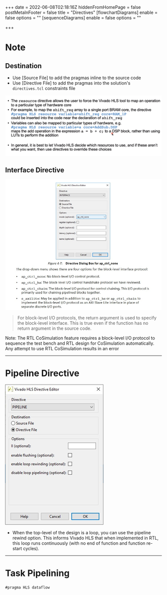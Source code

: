 +++
date = 2022-06-08T02:18:16Z
hiddenFromHomePage = false
postMetaInFooter = false
title = "Directives"
[flowchartDiagrams]
enable = false
options = ""
[sequenceDiagrams]
enable = false
options = ""

+++
# Note

## Destination

* Use \[Source File\] to add the pragmas inline to the source code
* Use \[Directive File\] to add the pragmas into the solution's `directives.tcl` constraints file

![](/uploads/snipaste_2022-06-08_12-19-31.png)

## Interface Directive

![](/uploads/snipaste_2022-06-09_20-45-03.jpg)

> For block-level I/O protocols, the return argument is used to specify the block-level interface. This is true even if the function has no return argument in the source code.

Note: The RTL CoSimulation feature requires a block-level I/O protocol to sequence the test bench and RTL design for CoSimulation automatically. Any attempt to use RTL CoSimulation results in an error

***

# Pipeline Directive

![](/uploads/snipaste_2022-06-09_22-33-59.jpg)

* When the top-level of the design is a loop, you can use the pipeline rewind option. This informs Vivado HLS that when implemented in RTL, this loop runs continuously (with no end of function and function re-start cycles).

***

# Task Pipelining

`#pragma HLS dataflow`